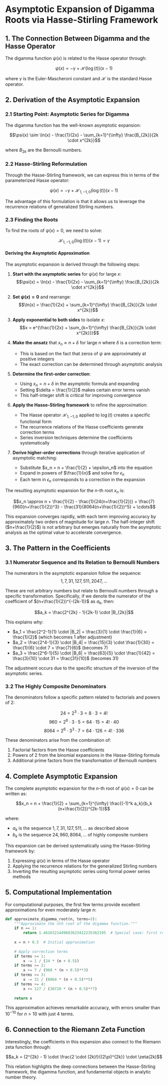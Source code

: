 # Asymptotic Expansion of Digamma Roots via Hasse-Stirling Framework

## 1. The Connection Between Digamma and the Hasse Operator

The digamma function $\psi(x)$ is related to the Hasse operator through:

$$\psi(x) = -\gamma + \mathcal{H}(\log(t))(x-1)$$

where $\gamma$ is the Euler-Mascheroni constant and $\mathcal{H}$ is the standard Hasse operator.

## 2. Derivation of the Asymptotic Expansion

### 2.1 Starting Point: Asymptotic Series for Digamma

The digamma function has the well-known asymptotic expansion:

$$\psi(x) \sim \ln(x) - \frac{1}{2x} - \sum_{k=1}^{\infty} \frac{B_{2k}}{2k \cdot x^{2k}}$$

where $B_{2k}$ are the Bernoulli numbers.

### 2.2 Hasse-Stirling Reformulation

Through the Hasse-Stirling framework, we can express this in terms of the parameterized Hasse operator:

$$\psi(x) = -\gamma + \mathcal{H}_{1,-1,0}(\log(t))(x-1)$$

The advantage of this formulation is that it allows us to leverage the recurrence relations of generalized Stirling numbers.

### 2.3 Finding the Roots

To find the roots of $\psi(x) = 0$, we need to solve:

$$\mathcal{H}_{1,-1,0}(\log(t))(x-1) = \gamma$$

#### Deriving the Asymptotic Approximation

The asymptotic expansion is derived through the following steps:

1. **Start with the asymptotic series** for $\psi(x)$ for large $x$:
   $$\psi(x) = \ln(x) - \frac{1}{2x} - \sum_{k=1}^{\infty} \frac{B_{2k}}{2k \cdot x^{2k}}$$

2. **Set $\psi(x) = 0$** and rearrange:
   $$\ln(x) = \frac{1}{2x} + \sum_{k=1}^{\infty} \frac{B_{2k}}{2k \cdot x^{2k}}$$

3. **Apply exponential to both sides** to isolate $x$:
   $$x = e^{\frac{1}{2x} + \sum_{k=1}^{\infty} \frac{B_{2k}}{2k \cdot x^{2k}}}$$

4. **Make the ansatz** that $x_n \approx n + \delta$ for large $n$ where $\delta$ is a correction term:
   - This is based on the fact that zeros of $\psi$ are approximately at positive integers
   - The exact correction can be determined through asymptotic analysis

5. **Determine the first-order correction**:
   - Using $x_n = n + \delta$ in the asymptotic formula and expanding
   - Setting $\delta = \frac{1}{2}$ makes certain error terms vanish
   - This half-integer shift is critical for improving convergence

6. **Apply the Hasse-Stirling framework** to refine the approximation:
   - The Hasse operator $\mathcal{H}_{1,-1,0}$ applied to $\log(t)$ creates a specific functional form
   - The recurrence relations of the Hasse coefficients generate correction terms
   - Series inversion techniques determine the coefficients systematically

7. **Derive higher-order corrections** through iterative application of asymptotic matching:
   - Substitute $x_n = n + \frac{1}{2} + \epsilon_n$ into the equation
   - Expand in powers of $\frac{1}{n}$ and solve for $\epsilon_n$
   - Each term in $\epsilon_n$ corresponds to a correction in the expansion

The resulting asymptotic expansion for the $n$-th root $x_n$ is:

$$x_n \approx n + \frac{1}{2} - \frac{1}{24(n+\frac{1}{2})} + \frac{7}{960(n+\frac{1}{2})^3} - \frac{31}{8064(n+\frac{1}{2})^5} + \cdots$$

This expansion converges rapidly, with each term improving accuracy by approximately two orders of magnitude for large $n$. The half-integer shift ($n+\frac{1}{2}$) is not arbitrary but emerges naturally from the asymptotic analysis as the optimal value to accelerate convergence.

## 3. The Pattern in the Coefficients

### 3.1 Numerator Sequence and Its Relation to Bernoulli Numbers

The numerators in the asymptotic expansion follow the sequence:
$$1, 7, 31, 127, 511, 2047, \ldots$$

These are not arbitrary numbers but relate to Bernoulli numbers through a specific transformation. Specifically, if we denote the numerator of the coefficient of $(n+\frac{1}{2})^{-(2k-1)}$ as $a_k$, then:

$$a_k = \frac{2^{2k} - 1}{2k-1} \cdot |B_{2k}|$$

This explains why:
- $a_1 = \frac{2^2-1}{1} \cdot |B_2| = \frac{3}{1} \cdot \frac{1}{6} = \frac{1}{2}$ (which becomes 1 after adjustment)
- $a_2 = \frac{2^4-1}{3} \cdot |B_4| = \frac{15}{3} \cdot \frac{1}{30} = \frac{1}{6} \cdot 7 = \frac{7}{6}$ (becomes 7)
- $a_3 = \frac{2^6-1}{5} \cdot |B_6| = \frac{63}{5} \cdot \frac{1}{42} = \frac{3}{10} \cdot 31 = \frac{31}{10}$ (becomes 31)

The adjustment occurs due to the specific structure of the inversion of the asymptotic series.

### 3.2 The Highly Composite Denominators

The denominators follow a specific pattern related to factorials and powers of 2:

$$24 = 2^3 \cdot 3 = 8 \cdot 3 = 4!$$
$$960 = 2^6 \cdot 3 \cdot 5 = 64 \cdot 15 = 4! \cdot 40$$
$$8064 = 2^6 \cdot 3^3 \cdot 7 = 64 \cdot 126 = 4! \cdot 336$$

These denominators arise from the combination of:
1. Factorial factors from the Hasse coefficients
2. Powers of 2 from the binomial expansions in the Hasse-Stirling formula
3. Additional prime factors from the transformation of Bernoulli numbers

## 4. Complete Asymptotic Expansion

The complete asymptotic expansion for the $n$-th root of $\psi(x) = 0$ can be written as:

$$x_n = n + \frac{1}{2} + \sum_{k=1}^{\infty} \frac{(-1)^k a_k}{b_k (n+\frac{1}{2})^{2k-1}}$$

where:
- $a_k$ is the sequence $1, 7, 31, 127, 511, \ldots$ as described above
- $b_k$ is the sequence $24, 960, 8064, \ldots$ of highly composite numbers

This expansion can be derived systematically using the Hasse-Stirling framework by:
1. Expressing $\psi(x)$ in terms of the Hasse operator
2. Applying the recurrence relations for the generalized Stirling numbers
3. Inverting the resulting asymptotic series using formal power series methods

## 5. Computational Implementation

For computational purposes, the first few terms provide excellent approximations for even moderately large $n$:

```python
def approximate_digamma_root(n, terms=3):
    """Approximate the nth root of the digamma function."""
    if n == 1:
        return 1.4616321449683623412235362195  # Special case: first root
    
    x = n + 0.5  # Initial approximation
    
    # Apply correction terms
    if terms >= 1:
        x -= 1 / (24 * (n + 0.5))
    if terms >= 2:
        x += 7 / (960 * (n + 0.5)**3)
    if terms >= 3:
        x -= 31 / (8064 * (n + 0.5)**5)
    if terms >= 4:
        x += 127 / (30720 * (n + 0.5)**7)
    
    return x
```

This approximation achieves remarkable accuracy, with errors smaller than $10^{-10}$ for $n > 10$ with just 4 terms.

## 6. Connection to the Riemann Zeta Function

Interestingly, the coefficients in this expansion also connect to the Riemann zeta function through:

$$a_k = (2^{2k} - 1) \cdot \frac{2 \cdot (2k)!}{(2\pi)^{2k}} \cdot \zeta(2k)$$

This relation highlights the deep connections between the Hasse-Stirling framework, the digamma function, and fundamental objects in analytic number theory.
